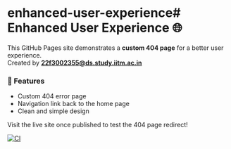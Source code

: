# enhanced-user-experience# Enhanced User Experience 🌐

This GitHub Pages site demonstrates a **custom 404 page** for a better user experience.  
Created by **22f3002355@ds.study.iitm.ac.in**  

### 🧩 Features
- Custom 404 error page  
- Navigation link back to the home page  
- Clean and simple design  

Visit the live site once published to test the 404 page redirect!

[![CI](https://github.com/22f3002355/enhanced-user-experience/actions/workflows/ci.yml/badge.svg)](https://github.com/22f3002355/enhanced-user-experience/actions/workflows/ci.yml)
